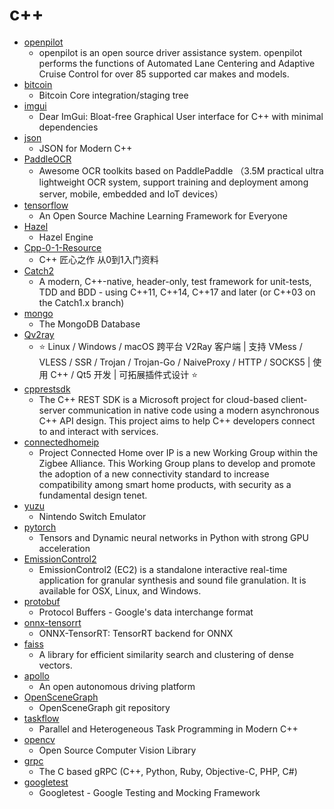# c++
- [openpilot](https://github.com/commaai/openpilot)
  - openpilot is an open source driver assistance system. openpilot performs the functions of Automated Lane Centering and Adaptive Cruise Control for over 85 supported car makes and models.
- [bitcoin](https://github.com/bitcoin/bitcoin)
  - Bitcoin Core integration/staging tree
- [imgui](https://github.com/ocornut/imgui)
  - Dear ImGui: Bloat-free Graphical User interface for C++ with minimal dependencies
- [json](https://github.com/nlohmann/json)
  - JSON for Modern C++
- [PaddleOCR](https://github.com/PaddlePaddle/PaddleOCR)
  - Awesome OCR toolkits based on PaddlePaddle （3.5M practical ultra lightweight OCR system, support training and deployment among server, mobile, embedded and IoT devices）
- [tensorflow](https://github.com/tensorflow/tensorflow)
  - An Open Source Machine Learning Framework for Everyone
- [Hazel](https://github.com/TheCherno/Hazel)
  - Hazel Engine
- [Cpp-0-1-Resource](https://github.com/AnkerLeng/Cpp-0-1-Resource)
  - C++ 匠心之作 从0到1入门资料
- [Catch2](https://github.com/catchorg/Catch2)
  - A modern, C++-native, header-only, test framework for unit-tests, TDD and BDD - using C++11, C++14, C++17 and later (or C++03 on the Catch1.x branch)
- [mongo](https://github.com/mongodb/mongo)
  - The MongoDB Database
- [Qv2ray](https://github.com/Qv2ray/Qv2ray)
  - ⭐ Linux / Windows / macOS 跨平台 V2Ray 客户端 | 支持 VMess / VLESS / SSR / Trojan / Trojan-Go / NaiveProxy / HTTP / SOCKS5 | 使用 C++ / Qt5 开发 | 可拓展插件式设计 ⭐
- [cpprestsdk](https://github.com/microsoft/cpprestsdk)
  - The C++ REST SDK is a Microsoft project for cloud-based client-server communication in native code using a modern asynchronous C++ API design. This project aims to help C++ developers connect to and interact with services.
- [connectedhomeip](https://github.com/project-chip/connectedhomeip)
  - Project Connected Home over IP is a new Working Group within the Zigbee Alliance. This Working Group plans to develop and promote the adoption of a new connectivity standard to increase compatibility among smart home products, with security as a fundamental design tenet.
- [yuzu](https://github.com/yuzu-emu/yuzu)
  - Nintendo Switch Emulator
- [pytorch](https://github.com/pytorch/pytorch)
  - Tensors and Dynamic neural networks in Python with strong GPU acceleration
- [EmissionControl2](https://github.com/EmissionControl2/EmissionControl2)
  - EmissionControl2 (EC2) is a standalone interactive real-time application for granular synthesis and sound file granulation. It is available for OSX, Linux, and Windows.
- [protobuf](https://github.com/protocolbuffers/protobuf)
  - Protocol Buffers - Google's data interchange format
- [onnx-tensorrt](https://github.com/onnx/onnx-tensorrt)
  - ONNX-TensorRT: TensorRT backend for ONNX
- [faiss](https://github.com/facebookresearch/faiss)
  - A library for efficient similarity search and clustering of dense vectors.
- [apollo](https://github.com/ApolloAuto/apollo)
  - An open autonomous driving platform
- [OpenSceneGraph](https://github.com/openscenegraph/OpenSceneGraph)
  - OpenSceneGraph git repository
- [taskflow](https://github.com/taskflow/taskflow)
  - Parallel and Heterogeneous Task Programming in Modern C++
- [opencv](https://github.com/opencv/opencv)
  - Open Source Computer Vision Library
- [grpc](https://github.com/grpc/grpc)
  - The C based gRPC (C++, Python, Ruby, Objective-C, PHP, C#)
- [googletest](https://github.com/google/googletest)
  - Googletest - Google Testing and Mocking Framework
